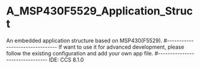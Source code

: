 # A_MSP430F5529_Application_Struct
An embedded application structure based on MSP430(F5529).
#--------------------------------
If want to use it for advanced development, please follow the existing configuration and add your own app file.
#--------------------------------
IDE: CCS 8.1.0
